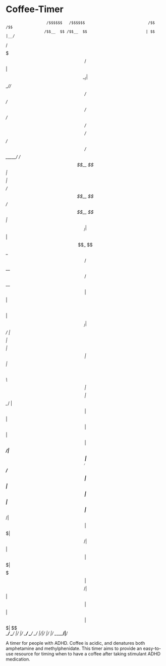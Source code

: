 # Coffee-Timer
                      /$$$$$$   /$$$$$$                            /$$     /$$                                  
                     /$$__  $$ /$$__  $$                          | $$    |__/                                  
  /$$$$$$$  /$$$$$$ | $$  \__/| $$  \__//$$$$$$   /$$$$$$        /$$$$$$   /$$ /$$$$$$/$$$$   /$$$$$$   /$$$$$$ 
 /$$_____/ /$$__  $$| $$$$    | $$$$   /$$__  $$ /$$__  $$      |_  $$_/  | $$| $$_  $$_  $$ /$$__  $$ /$$__  $$
| $$      | $$  \ $$| $$_/    | $$_/  | $$$$$$$$| $$$$$$$$        | $$    | $$| $$ \ $$ \ $$| $$$$$$$$| $$  \__/
| $$      | $$  | $$| $$      | $$    | $$_____/| $$_____/        | $$ /$$| $$| $$ | $$ | $$| $$_____/| $$      
|  $$$$$$$|  $$$$$$/| $$      | $$    |  $$$$$$$|  $$$$$$$        |  $$$$/| $$| $$ | $$ | $$|  $$$$$$$| $$      
 \_______/ \______/ |__/      |__/     \_______/ \_______/         \___/  |__/|__/ |__/ |__/ \_______/|__/     
 
A timer for people with ADHD. Coffee is acidic, and denatures both amphetamine and methylphenidate. This timer aims to provide an easy-to-use resource for timing when to have a coffee after taking stimulant ADHD medication. 
